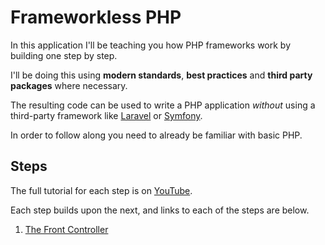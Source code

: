 # Frameworkless PHP

In this application I'll be teaching you how PHP frameworks work by building one step by step.

I'll be doing this using **modern standards**, **best practices** and **third party packages** where necessary.

The resulting code can be used to write a PHP application _without_ using a third-party framework like [Laravel](https://laravel.com/) or [Symfony](https://symfony.com/).

In order to follow along you need to already be familiar with basic PHP.

## Steps

The full tutorial for each step is on [YouTube](https://www.youtube.com/playlist?list=PLFbnPuoQkKseimWeA4UFo1BPFTeXnv_1S).

Each step builds upon the next, and links to each of the steps are below.

1. [The Front Controller](https://youtu.be/pZTp5NohRfE)

